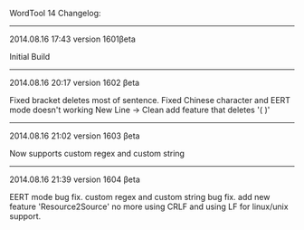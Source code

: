 WordTool 14 Changelog:

----

2014.08.16 17:43 
version 1601βeta

Initial Build

----

2014.08.16 20:17
version 1602 βeta

Fixed bracket deletes most of sentence.
Fixed Chinese character and EERT mode doesn't working
New Line -> Clean
add feature that deletes '( )'

----

2014.08.16 21:02
version 1603 βeta

Now supports custom regex and custom string

----

2014.08.16 21:39
version 1604 βeta

EERT mode bug fix.
custom regex and custom string bug fix.
add new feature 'Resource2Source'
no more using CRLF and using LF for linux/unix support.
